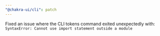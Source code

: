 ```yaml
---
"@chakra-ui/cli": patch
---
```


Fixed an issue where the CLI tokens command exited unexpectedly with: `SyntaxError: Cannot use import statement outside a module`
